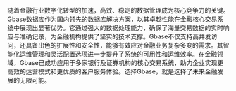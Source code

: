 随着金融行业数字化转型的加速，高效、稳定的数据管理成为核心竞争力的关键。Gbase数据库作为国内领先的数据库解决方案，以其卓越性能在金融核心交易系统中展现出显著优势。它通过强大的数据处理能力，确保了海量交易数据的实时响应与准确记录，为金融机构提供了坚实的技术支撑。Gbase不仅支持高并发访问，还具备出色的扩展性和安全性，能够有效应对金融业务复杂多变的需求。其智能化运维管理和灵活配置选项进一步提升了系统的可用性和运维效率。在金融领域，Gbase已成功应用于多家银行及证券机构的核心交易系统，助力企业实现更高效的运营模式和更优质的客户服务体验。选择Gbase，就是选择了未来金融发展的无限可能。